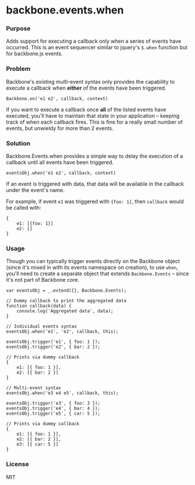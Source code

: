 backbone.events.when
====================

### Purpose

Adds support for executing a callback only when a series of events have occurred. This is an event sequencer similar to jquery's `$.when` function but for backbone.js events.

### Problem

Backbone's existing multi-event syntax only provides the capability to execute a callback when **either** of the events have been triggered. 

`Backbone.on('e1 e2', callback, context)`

If you want to execute a callback once **all** of the listed events have executed, you'll have to maintain that state in your application – keeping track of when each callback fires. This is fine for a really small number of events, but unwieldy for more than 2 events.

### Solution

Backbone.Events.when provides a simple way to delay the execution of a callback until all events have been triggered. 

`eventsObj.when('e1 e2', callback, context)`

If an event is triggered with data, that data will be available in the callback under the event's name. 

For example, if event `e1` was triggered with `{foo: 1}`, then `callback` would be called with:

	{ 
		e1: [{foo: 1}]
		e2: []
	}


### Usage

Though you can typically trigger events directly on the Backbone object (since it's mixed in with its events namespace on creation), to use `when`, you'll need to create a separate object that extends `Backbone.Events` – since it's not part of Backbone core.

	var eventsObj = _.extend({}, Backbone.Events);
	
	// Dummy callback to print the aggregated data
	function callback(data) {
    	console.log('Aggregated data', data);
    }
     
    // Individual events syntax
    eventsObj.when('e1', 'e2', callback, this);
      
    eventsObj.trigger('e1', { foo: 1 });
    eventsObj.trigger('e2', { bar: 2 });
    
    // Prints via dummy callback
    {
    	e1: [{ foo: 1 }],
    	e2: [{ bar: 2 }]
    }
    
    // Multi-event syntax
    eventsObj.when('e3 e4 e5', callback, this);
      
    eventsObj.trigger('e3', { foo: 3 });
    eventsObj.trigger('e4', { bar: 4 });
    eventsObj.trigger('e5', { car: 5 });

    // Prints via dummy callback
    {
    	e1: [{ foo: 1 }],
    	e2: [{ bar: 2 }],
    	e3: [{ car: 5 }]
    }

### License
MIT